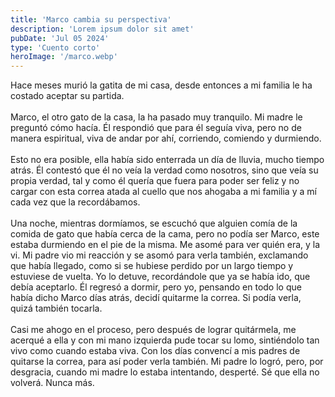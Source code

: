 ```yaml
---
title: 'Marco cambia su perspectiva'
description: 'Lorem ipsum dolor sit amet'
pubDate: 'Jul 05 2024'
type: 'Cuento corto'
heroImage: '/marco.webp'
---
```


Hace meses murió la gatita de mi casa, desde entonces a mi familia le ha costado aceptar su partida.
<br>
<br>
Marco, el otro gato de la casa, la ha pasado muy tranquilo. Mi madre le preguntó cómo hacía. Él respondió que para él seguía viva, pero no de manera espiritual, viva de andar por ahí, corriendo, comiendo y durmiendo.
<br>
<br>
Esto no era posible, ella había sido enterrada un día de lluvia, mucho tiempo atrás. Él contestó que él no veía la verdad como nosotros, sino que veía su propia verdad, tal y como él quería que fuera para poder ser feliz y no cargar con esta correa atada al cuello que nos ahogaba a mi familia y a mí cada vez que la recordábamos.
<br>
<br>
Una noche, mientras dormíamos, se escuchó que alguien comía de la comida de gato que había cerca de la cama, pero no podía ser Marco, este estaba durmiendo en el pie de la misma. Me asomé para ver quién era, y la vi. Mi padre vio mi reacción y se asomó para verla también, exclamando que había llegado, como si se hubiese perdido por un largo tiempo y estuviese de vuelta. Yo lo detuve, recordándole que ya se había ido, que debía aceptarlo. Él regresó a dormir, pero yo, pensando en todo lo que había dicho Marco días atrás, decidí quitarme la correa. Si podía verla, quizá también tocarla.
<br>
<br>
Casi me ahogo en el proceso, pero después de lograr quitármela, me acerqué a ella y con mi mano izquierda pude tocar su lomo, sintiéndolo tan vivo como cuando estaba viva. Con los días convencí a mis padres de quitarse la correa, para así poder verla también. Mi padre lo logró, pero, por desgracia, cuando mi madre lo estaba intentando, desperté. Sé que ella no volverá. Nunca más.
